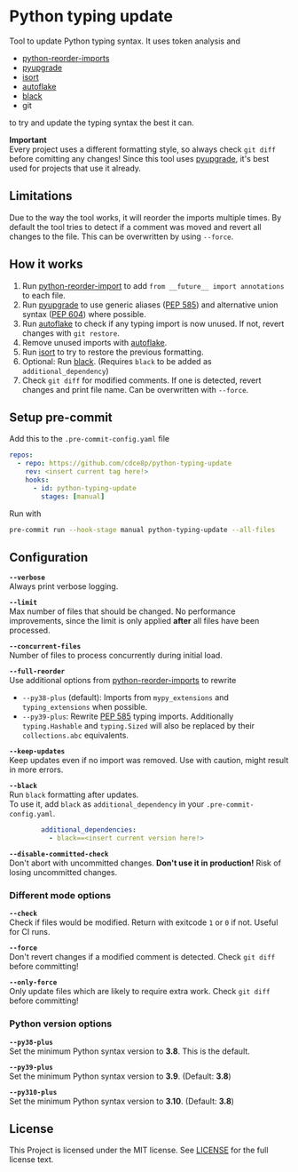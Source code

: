 # Python typing update

Tool to update Python typing syntax.
It uses token analysis and
- [python-reorder-imports][pri]
- [pyupgrade][pyu]
- [isort][isort]
- [autoflake][autoflake]
- [black][black]
- git

to try and update the typing syntax the best it can.

**Important**  
Every project uses a different formatting style,
so always check `git diff` before comitting any changes!
Since this tool uses [pyupgrade][pyu], it's best used for
projects that use it already.


## Limitations
Due to the way the tool works, it will reorder the imports multiple times.
By default the tool tries to detect if a comment was moved
and revert all changes to the file. This can be overwritten by using `--force`.


## How it works
1. Run [python-reorder-import][pri] to add
   `from __future__ import annotations` to each file.
2. Run [pyupgrade][pyu] to use generic aliases ([PEP 585][PEP585])
   and alternative union syntax ([PEP 604][PEP604]) where possible.
3. Run [autoflake][autoflake] to check if any typing import is now
   unused. If not, revert changes with `git restore`.
4. Remove unused imports with [autoflake][autoflake].
5. Run [isort][isort] to try to restore the previous formatting.
6. Optional: Run [black][black]. (Requires `black` to be added as `additional_dependency`)
7. Check `git diff` for modified comments.
   If one is detected, revert changes and print file name.
   Can be overwritten with `--force`.


## Setup pre-commit

Add this to the `.pre-commit-config.yaml` file

```yaml
repos:
  - repo: https://github.com/cdce8p/python-typing-update
    rev: <insert current tag here!>
    hooks:
      - id: python-typing-update
        stages: [manual]
```

Run with
```bash
pre-commit run --hook-stage manual python-typing-update --all-files
```

## Configuration

**`--verbose`**  
Always print verbose logging.

**`--limit`**  
Max number of files that should be changed. No performance improvements,
since the limit is only applied **after** all files have been processed.

**`--concurrent-files`**  
Number of files to process concurrently during initial load.

**`--full-reorder`**  
Use additional options from [python-reorder-imports][pri] to rewrite
- `--py38-plus` (default): Imports from `mypy_extensions` and `typing_extensions` when possible.
- `--py39-plus`: Rewrite [PEP 585][PEP585] typing imports. Additionally `typing.Hashable` and `typing.Sized` will also be replaced by their `collections.abc` equivalents.

**`--keep-updates`**  
Keep updates even if no import was removed. Use with caution, might result in more errors.

**`--black`**  
Run `black` formatting after updates.  
To use it, add `black` as `additional_dependency` in your `.pre-commit-config.yaml`.

```yaml
        additional_dependencies:
          - black==<insert current version here!>
```

**`--disable-committed-check`**  
Don't abort with uncommitted changes. **Don't use it in production!**
Risk of losing uncommitted changes.


### Different mode options

**`--check`**  
Check if files would be modified. Return with exitcode `1` or `0` if not. Useful for CI runs.

**`--force`**  
Don't revert changes if a modified comment is detected.
Check `git diff` before committing!

**`--only-force`**  
Only update files which are likely to require extra work.
Check `git diff` before committing!


### Python version options

**`--py38-plus`**  
Set the minimum Python syntax version to **3.8**. This is the default.

**`--py39-plus`**  
Set the minimum Python syntax version to **3.9**. (Default: **3.8**)

**`--py310-plus`**  
Set the minimum Python syntax version to **3.10**. (Default: **3.8**)


## License
This Project is licensed under the MIT license.
See [LICENSE][LICENSE_FILE] for the full license text.


[pri]: https://github.com/asottile/reorder_python_imports
[pyu]: https://github.com/asottile/pyupgrade
[isort]: https://github.com/PyCQA/isort
[autoflake]: https://github.com/myint/autoflake
[black]: https://github.com/psf/black
[PEP585]: https://www.python.org/dev/peps/pep-0585/
[PEP604]: https://www.python.org/dev/peps/pep-0604/

[LICENSE_FILE]: https://github.com/cdce8p/python-typing-update/blob/main/LICENSE
